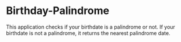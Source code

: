 # Birthday-Palindrome
This application checks if your birthdate is a palindrome or not. If your birthdate is not a palindrome, it returns the nearest palindrome date.

